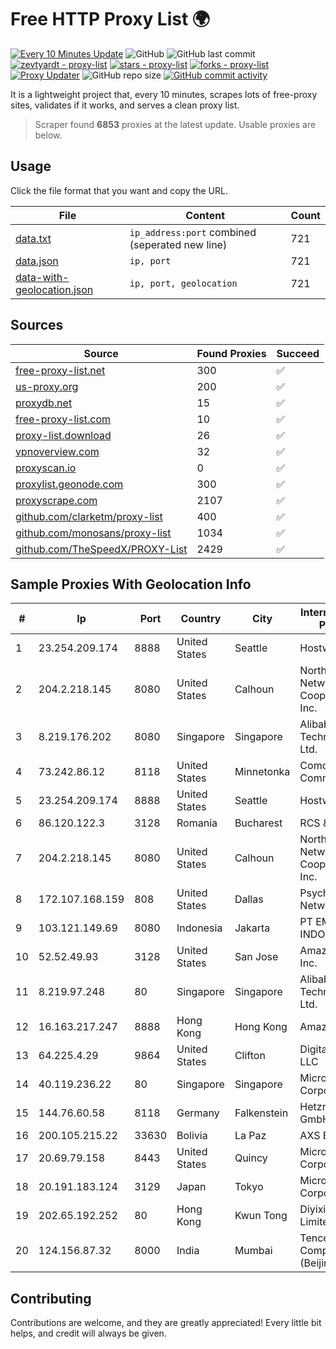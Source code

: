 
# Free HTTP Proxy List 🌍

[![Every 10 Minutes Update](https://github.com/mertguvencli/http-proxy-list/actions/workflows/main.yml/badge.svg?branch=main)](https://github.com/mertguvencli/http-proxy-list/actions/workflows/main.yml)
![GitHub](https://img.shields.io/github/license/mertguvencli/http-proxy-list)
![GitHub last commit](https://img.shields.io/github/last-commit/mertguvencli/http-proxy-list)
[![zevtyardt - proxy-list](https://img.shields.io/static/v1?label=zevtyardt&message=proxy-list&color=blue&logo=github)](https://github.com/zevtyardt/proxy-list "Go to GitHub repo")
[![stars - proxy-list](https://img.shields.io/github/stars/zevtyardt/proxy-list?style=social)](https://github.com/zevtyardt/proxy-list)
[![forks - proxy-list](https://img.shields.io/github/forks/zevtyardt/proxy-list?style=social)](https://github.com/zevtyardt/proxy-list)
[![Proxy Updater](https://github.com/zevtyardt/proxy-list/workflows/Proxy%20Updater/badge.svg)](https://github.com/zevtyardt/proxy-list/actions?query=workflow:"Proxy+Updater")
![GitHub repo size](https://img.shields.io/github/repo-size/zevtyardt/proxy-list)
[![GitHub commit activity](https://img.shields.io/github/commit-activity/m/zevtyardt/proxy-list?logo=commits)](https://github.com/zevtyardt/proxy-list/commits/main)

It is a lightweight project that, every 10 minutes, scrapes lots of free-proxy sites, validates if it works, and serves a clean proxy list.

> Scraper found **6853** proxies at the latest update. Usable proxies are below.

## Usage

Click the file format that you want and copy the URL.

|File|Content|Count|
|----|-------|-----|
|[data.txt](https://raw.githubusercontent.com/mertguvencli/http-proxy-list/main/proxy-list/data.txt)|`ip_address:port` combined (seperated new line)|721|
|[data.json](https://raw.githubusercontent.com/mertguvencli/http-proxy-list/main/proxy-list/data.json)|`ip, port`|721|
|[data-with-geolocation.json](https://raw.githubusercontent.com/mertguvencli/http-proxy-list/main/proxy-list/data-with-geolocation.json)|`ip, port, geolocation`|721|

## Sources

|Source|Found Proxies|Succeed|
|------|-------------|-------|
|[free-proxy-list.net](https://free-proxy-list.net)|300|✅|
|[us-proxy.org](https://www.us-proxy.org)|200|✅|
|[proxydb.net](http://proxydb.net)|15|✅|
|[free-proxy-list.com](https://free-proxy-list.com/?page=&port=&type%5B%5D=http&type%5B%5D=https&up_time=0&search=Search)|10|✅|
|[proxy-list.download](https://www.proxy-list.download/HTTP)|26|✅|
|[vpnoverview.com](https://vpnoverview.com/privacy/anonymous-browsing/free-proxy-servers)|32|✅|
|[proxyscan.io](https://www.proxyscan.io)|0|✅|
|[proxylist.geonode.com](https://proxylist.geonode.com/api/proxy-list?limit=300&page=1&sort_by=lastChecked&sort_type=desc&protocols=http,https)|300|✅|
|[proxyscrape.com](https://api.proxyscrape.com/v2/?request=displayproxies&protocol=http&timeout=10000&country=all&ssl=all&anonymity=all)|2107|✅|
|[github.com/clarketm/proxy-list](https://raw.githubusercontent.com/clarketm/proxy-list/master/proxy-list-raw.txt)|400|✅|
|[github.com/monosans/proxy-list](https://raw.githubusercontent.com/monosans/proxy-list/main/proxies/http.txt)|1034|✅|
|[github.com/TheSpeedX/PROXY-List](https://raw.githubusercontent.com/TheSpeedX/PROXY-List/master/http.txt)|2429|✅|


## Sample Proxies With Geolocation Info

|#|Ip|Port|Country|City|Internet Service Provider|
|-|--|----|-------|----|-------------------------|
|1|23.254.209.174|8888|United States|Seattle|Hostwinds LLC.|
|2|204.2.218.145|8080|United States|Calhoun|North Georgia Network Cooperative, Inc.|
|3|8.219.176.202|8080|Singapore|Singapore|Alibaba (US) Technology Co., Ltd.|
|4|73.242.86.12|8118|United States|Minnetonka|Comcast Cable Communications|
|5|23.254.209.174|8888|United States|Seattle|Hostwinds LLC.|
|6|86.120.122.3|3128|Romania|Bucharest|RCS & RDS|
|7|204.2.218.145|8080|United States|Calhoun|North Georgia Network Cooperative, Inc.|
|8|172.107.168.159|808|United States|Dallas|Psychz Networks|
|9|103.121.149.69|8080|Indonesia|Jakarta|PT EMERIO INDONESIA|
|10|52.52.49.93|3128|United States|San Jose|Amazon.com, Inc.|
|11|8.219.97.248|80|Singapore|Singapore|Alibaba (US) Technology Co., Ltd.|
|12|16.163.217.247|8888|Hong Kong|Hong Kong|Amazon.com|
|13|64.225.4.29|9864|United States|Clifton|DigitalOcean, LLC|
|14|40.119.236.22|80|Singapore|Singapore|Microsoft Corporation|
|15|144.76.60.58|8118|Germany|Falkenstein|Hetzner Online GmbH|
|16|200.105.215.22|33630|Bolivia|La Paz|AXS Bolivia S. A.|
|17|20.69.79.158|8443|United States|Quincy|Microsoft Corporation|
|18|20.191.183.124|3129|Japan|Tokyo|Microsoft Corporation|
|19|202.65.192.252|80|Hong Kong|Kwun Tong|Diyixian.com Limited|
|20|124.156.87.32|8000|India|Mumbai|Tencent Cloud Computing (Beijing) Co|



## Contributing

Contributions are welcome, and they are greatly appreciated! Every
little bit helps, and credit will always be given.

